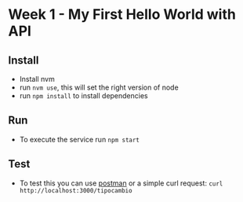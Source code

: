 # Week 1 - My First Hello World with API

## Install

- Install nvm
- run `nvm use`, this will set the right version of node
- run `npm install` to install dependencies

## Run

- To execute the service run `npm start`


## Test

- To test this you can use [postman](https://www.postman.com/) or a simple curl request: `curl http://localhost:3000/tipocambio`